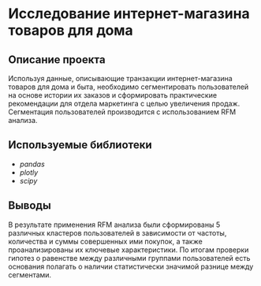 # Исследование интернет-магазина товаров для дома

## Описание проекта
Используя данные, описывающие транзакции интернет-магазина товаров для дома и быта, необходимо сегментировать пользователей на основе истории их заказов и сформировать практические рекомендации для отдела маркетинга с целью увеличения продаж. Сегментация пользователей производится с использованием RFM анализа. 

## Используемые библиотеки
- *pandas*
- *plotly*
- *scipy*

## Выводы
В результате применения RFM анализа были сформированы 5 различных кластеров пользователей в зависимости от частоты, количества и суммы совершенных ими покупок, а также проанализированы их ключевые характеристики. По итогам проверки гипотез о равенстве между различными группами пользователей есть основания полагать о наличии статистически значимой разнице между сегментами.